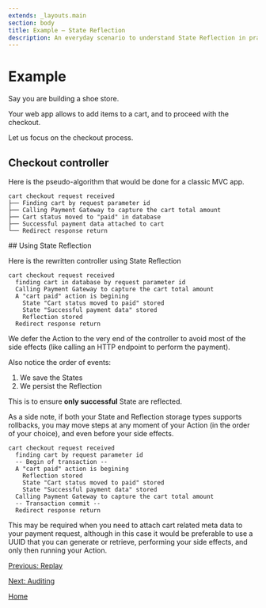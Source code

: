 ```yaml
---
extends: _layouts.main
section: body
title: Example — State Reflection
description: An everyday scenario to understand State Reflection in practice.
---
```


# Example

Say you are building a shoe store.

Your web app allows to add items to a cart, and to proceed with the checkout.

Let us focus on the checkout process.

## Checkout controller

Here is the pseudo-algorithm that would be done for a classic MVC app.

```
cart checkout request received
├── Finding cart by request parameter id
├── Calling Payment Gateway to capture the cart total amount
├── Cart status moved to "paid" in database
├── Successful payment data attached to cart
└── Redirect response return
```

## Using State Reflection

Here is the rewritten controller using State Reflection

```
cart checkout request received
  finding cart in database by request parameter id
  Calling Payment Gateway to capture the cart total amount
  A "cart paid" action is begining
    State "Cart status moved to paid" stored
    State "Successful payment data" stored
    Reflection stored
  Redirect response return
```

We defer the Action to the very end of the controller to avoid most of the side effects (like calling an HTTP endpoint to perform the payment).

Also notice the order of events:

1. We save the States
2. We persist the Reflection

This is to ensure **only successful** State are reflected.

As a side note, if both your State and Reflection storage types supports rollbacks, you may move steps at any moment of your Action (in the order of your choice), and even before your side effects.

```
cart checkout request received
  finding cart by request parameter id
  -- Begin of transaction --
  A "cart paid" action is begining
    Reflection stored
    State "Cart status moved to paid" stored
    State "Successful payment data" stored
  Calling Payment Gateway to capture the cart total amount
  -- Transaction commit --
  Redirect response return
```

This may be required when you need to attach cart related meta data to your payment request, although in this case it would be preferable to use a UUID that you can generate or retrieve, performing your side effects, and only then running your Action.

[Previous: Replay](../replay)

[Next: Auditing](../auditing)

[Home](../)
